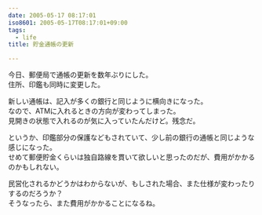 ```yaml
---
date: 2005-05-17 08:17:01
iso8601: 2005-05-17T08:17:01+09:00
tags:
  - life
title: 貯金通帳の更新

---
```


<div class="entry-body">
  <p>今日、郵便局で通帳の更新を数年ぶりにした。<br />
    住所、印鑑も同時に変更した。</p>

  <p>新しい通帳は、記入が多くの銀行と同じように横向きになった。<br />
    なので、ATMに入れるときの方向が変わってしまった。<br />
    見開きの状態で入れるのが気に入っていたんだけど。残念だ。</p>

  <p>というか、印鑑部分の保護などもされていて、少し前の銀行の通帳と同じような感じになった。<br />
    せめて郵便貯金くらいは独自路線を貫いて欲しいと思ったのだが、費用がかかるのかもしれない。</p>

  <p>民営化されるかどうかはわからないが、もしされた場合、また仕様が変わったりするのだろうか？<br />
    そうなったら、また費用がかかることになるね。</p>
</div>
